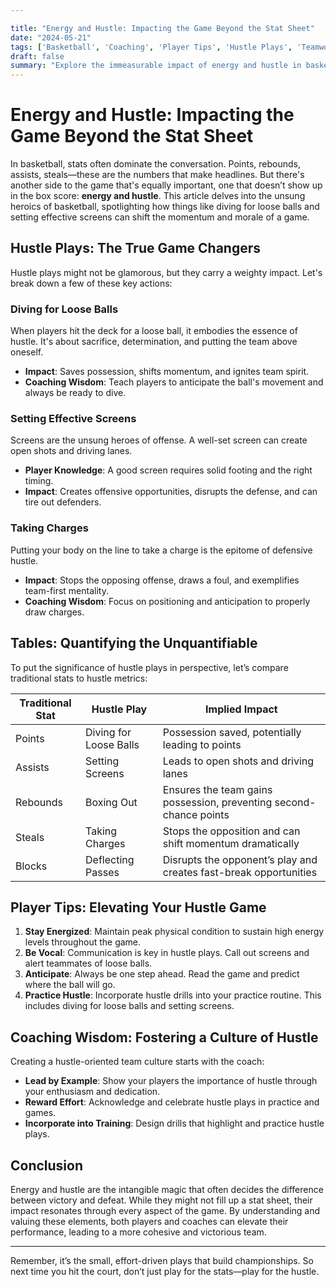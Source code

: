 ```yaml
---

title: "Energy and Hustle: Impacting the Game Beyond the Stat Sheet"
date: "2024-05-21"
tags: ['Basketball', 'Coaching', 'Player Tips', 'Hustle Plays', 'Teamwork', 'Effort', 'Defense', 'Screens', 'Loose Balls']
draft: false
summary: "Explore the immeasurable impact of energy and hustle in basketball, focusing on how diving for loose balls, setting screens, and other effort-driven plays change the course of games."
---
```


# Energy and Hustle: Impacting the Game Beyond the Stat Sheet

In basketball, stats often dominate the conversation. Points, rebounds, assists, steals—these are the numbers that make headlines. But there's another side to the game that's equally important, one that doesn’t show up in the box score: **energy and hustle**. This article delves into the unsung heroics of basketball, spotlighting how things like diving for loose balls and setting effective screens can shift the momentum and morale of a game.

## Hustle Plays: The True Game Changers

Hustle plays might not be glamorous, but they carry a weighty impact. Let's break down a few of these key actions:

### Diving for Loose Balls

When players hit the deck for a loose ball, it embodies the essence of hustle. It's about sacrifice, determination, and putting the team above oneself.

- **Impact**: Saves possession, shifts momentum, and ignites team spirit.
- **Coaching Wisdom**: Teach players to anticipate the ball's movement and always be ready to dive.

### Setting Effective Screens

Screens are the unsung heroes of offense. A well-set screen can create open shots and driving lanes.

- **Player Knowledge**: A good screen requires solid footing and the right timing.
- **Impact**: Creates offensive opportunities, disrupts the defense, and can tire out defenders.

### Taking Charges

Putting your body on the line to take a charge is the epitome of defensive hustle.

- **Impact**: Stops the opposing offense, draws a foul, and exemplifies team-first mentality.
- **Coaching Wisdom**: Focus on positioning and anticipation to properly draw charges.

## Tables: Quantifying the Unquantifiable

To put the significance of hustle plays in perspective, let’s compare traditional stats to hustle metrics:

| Traditional Stat       | Hustle Play             | Implied Impact                                             |
|------------------------|-------------------------|------------------------------------------------------------|
| Points                 | Diving for Loose Balls  | Possession saved, potentially leading to points             |
| Assists                | Setting Screens         | Leads to open shots and driving lanes                       |
| Rebounds               | Boxing Out              | Ensures the team gains possession, preventing second-chance points |
| Steals                 | Taking Charges          | Stops the opposition and can shift momentum dramatically    |
| Blocks                 | Deflecting Passes       | Disrupts the opponent’s play and creates fast-break opportunities |

## Player Tips: Elevating Your Hustle Game

1. **Stay Energized**: Maintain peak physical condition to sustain high energy levels throughout the game.
2. **Be Vocal**: Communication is key in hustle plays. Call out screens and alert teammates of loose balls.
3. **Anticipate**: Always be one step ahead. Read the game and predict where the ball will go.
4. **Practice Hustle**: Incorporate hustle drills into your practice routine. This includes diving for loose balls and setting screens.

## Coaching Wisdom: Fostering a Culture of Hustle

Creating a hustle-oriented team culture starts with the coach:

- **Lead by Example**: Show your players the importance of hustle through your enthusiasm and dedication.
- **Reward Effort**: Acknowledge and celebrate hustle plays in practice and games.
- **Incorporate into Training**: Design drills that highlight and practice hustle plays.

## Conclusion

Energy and hustle are the intangible magic that often decides the difference between victory and defeat. While they might not fill up a stat sheet, their impact resonates through every aspect of the game. By understanding and valuing these elements, both players and coaches can elevate their performance, leading to a more cohesive and victorious team.

---

Remember, it’s the small, effort-driven plays that build championships. So next time you hit the court, don’t just play for the stats—play for the hustle.
```